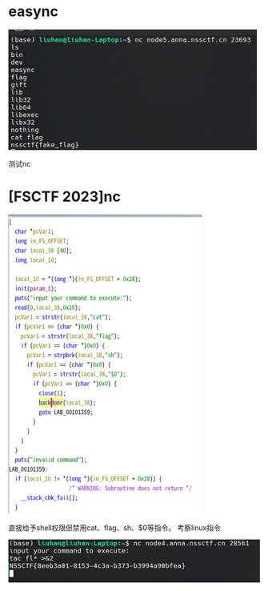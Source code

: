 # easync
![](https://raw.githubusercontent.com/LH864042219/PWN-Obsidian/refs/heads/main/picture/Pasted%20image%2020250116161939.png)

测试nc

# [FSCTF 2023]nc
![](https://raw.githubusercontent.com/LH864042219/PWN-Obsidian/refs/heads/main/picture/Pasted%20image%2020250116162430.png)

直接给予shell权限但禁用cat、flag、sh、$0等指令。
考察linux指令

![](https://raw.githubusercontent.com/LH864042219/PWN-Obsidian/refs/heads/main/picture/Pasted%20image%2020250116162800.png)
